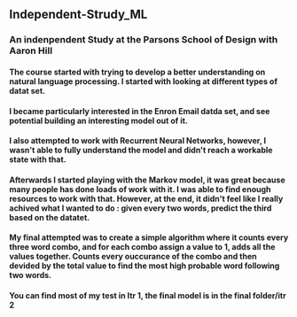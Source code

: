 ## Independent-Strudy_ML

### An indenpendent Study at the Parsons School of Design with Aaron Hill

#### The course started with trying to develop a better understanding on natural language processing. I started with looking at different types of datat set.
#### I became particularly interested in the Enron Email datda set, and see potential building an interesting model out of it.
#### I also attempted to work with Recurrent Neural Networks, however, I wasn't able to fully understand the model and didn't reach a workable state with that.
#### Afterwards I started playing with the Markov model, it was great because many people has done loads of work with it. I was able to find enough  resources to work with that. However, at the end, it didn't feel like I really achived what I wanted to do : given every two words, predict the third based on the datatet.
#### My final attempted was to create a simple algorithm where it counts every three word combo, and for each combo assign a value to 1, adds all the values together. Counts every ouccurance of the combo and then devided by the total value to find the most high probable word following two words.

#### You can find most of my test in Itr 1, the final model is in the final folder/itr 2
